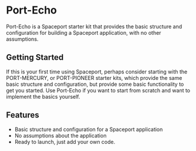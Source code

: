 # Port-Echo

Port-Echo is a Spaceport starter kit that provides the basic structure and configuration
for building a Spaceport application, with no other assumptions.

## Getting Started

If this is your first time using Spaceport, perhaps consider starting with the PORT-MERCURY,
or PORT-PIONEER starter kits, which provide the same basic structure and configuration, but
provide some basic functionality to get you started. Use Port-Echo if you want to start
from scratch and want to implement the basics yourself.

## Features

- Basic structure and configuration for a Spaceport application
- No assumptions about the application
- Ready to launch, just add your own code.